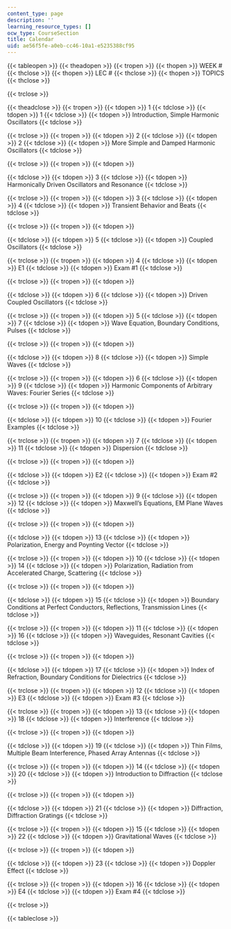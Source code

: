```yaml
---
content_type: page
description: ''
learning_resource_types: []
ocw_type: CourseSection
title: Calendar
uid: ae56f5fe-a0eb-cc46-10a1-e5235388cf95
---
```


{{< tableopen >}}
{{< theadopen >}}
{{< tropen >}}
{{< thopen >}}
WEEK #
{{< thclose >}}
{{< thopen >}}
LEC #
{{< thclose >}}
{{< thopen >}}
TOPICS
{{< thclose >}}

{{< trclose >}}

{{< theadclose >}}
{{< tropen >}}
{{< tdopen >}}
1
{{< tdclose >}}
{{< tdopen >}}
1
{{< tdclose >}}
{{< tdopen >}}
Introduction, Simple Harmonic Oscillators
{{< tdclose >}}

{{< trclose >}}
{{< tropen >}}
{{< tdopen >}}
2
{{< tdclose >}}
{{< tdopen >}}
2
{{< tdclose >}}
{{< tdopen >}}
More Simple and Damped Harmonic Oscillators
{{< tdclose >}}

{{< trclose >}}
{{< tropen >}}
{{< tdopen >}}

{{< tdclose >}}
{{< tdopen >}}
3
{{< tdclose >}}
{{< tdopen >}}
Harmonically Driven Oscillators and Resonance
{{< tdclose >}}

{{< trclose >}}
{{< tropen >}}
{{< tdopen >}}
3
{{< tdclose >}}
{{< tdopen >}}
4
{{< tdclose >}}
{{< tdopen >}}
Transient Behavior and Beats
{{< tdclose >}}

{{< trclose >}}
{{< tropen >}}
{{< tdopen >}}

{{< tdclose >}}
{{< tdopen >}}
5
{{< tdclose >}}
{{< tdopen >}}
Coupled Oscillators
{{< tdclose >}}

{{< trclose >}}
{{< tropen >}}
{{< tdopen >}}
4
{{< tdclose >}}
{{< tdopen >}}
E1
{{< tdclose >}}
{{< tdopen >}}
Exam #1
{{< tdclose >}}

{{< trclose >}}
{{< tropen >}}
{{< tdopen >}}

{{< tdclose >}}
{{< tdopen >}}
6
{{< tdclose >}}
{{< tdopen >}}
Driven Coupled Oscillators
{{< tdclose >}}

{{< trclose >}}
{{< tropen >}}
{{< tdopen >}}
5
{{< tdclose >}}
{{< tdopen >}}
7
{{< tdclose >}}
{{< tdopen >}}
Wave Equation, Boundary Conditions, Pulses
{{< tdclose >}}

{{< trclose >}}
{{< tropen >}}
{{< tdopen >}}

{{< tdclose >}}
{{< tdopen >}}
8
{{< tdclose >}}
{{< tdopen >}}
Simple Waves
{{< tdclose >}}

{{< trclose >}}
{{< tropen >}}
{{< tdopen >}}
6
{{< tdclose >}}
{{< tdopen >}}
9
{{< tdclose >}}
{{< tdopen >}}
Harmonic Components of Arbitrary Waves: Fourier Series
{{< tdclose >}}

{{< trclose >}}
{{< tropen >}}
{{< tdopen >}}

{{< tdclose >}}
{{< tdopen >}}
10
{{< tdclose >}}
{{< tdopen >}}
Fourier Examples
{{< tdclose >}}

{{< trclose >}}
{{< tropen >}}
{{< tdopen >}}
7
{{< tdclose >}}
{{< tdopen >}}
11
{{< tdclose >}}
{{< tdopen >}}
Dispersion
{{< tdclose >}}

{{< trclose >}}
{{< tropen >}}
{{< tdopen >}}

{{< tdclose >}}
{{< tdopen >}}
E2
{{< tdclose >}}
{{< tdopen >}}
Exam #2
{{< tdclose >}}

{{< trclose >}}
{{< tropen >}}
{{< tdopen >}}
9
{{< tdclose >}}
{{< tdopen >}}
12
{{< tdclose >}}
{{< tdopen >}}
Maxwell’s Equations, EM Plane Waves
{{< tdclose >}}

{{< trclose >}}
{{< tropen >}}
{{< tdopen >}}

{{< tdclose >}}
{{< tdopen >}}
13
{{< tdclose >}}
{{< tdopen >}}
Polarization, Energy and Poynting Vector
{{< tdclose >}}

{{< trclose >}}
{{< tropen >}}
{{< tdopen >}}
10
{{< tdclose >}}
{{< tdopen >}}
14
{{< tdclose >}}
{{< tdopen >}}
Polarization, Radiation from Accelerated Charge, Scattering
{{< tdclose >}}

{{< trclose >}}
{{< tropen >}}
{{< tdopen >}}

{{< tdclose >}}
{{< tdopen >}}
15
{{< tdclose >}}
{{< tdopen >}}
Boundary Conditions at Perfect Conductors, Reflections, Transmission Lines
{{< tdclose >}}

{{< trclose >}}
{{< tropen >}}
{{< tdopen >}}
11
{{< tdclose >}}
{{< tdopen >}}
16
{{< tdclose >}}
{{< tdopen >}}
Waveguides, Resonant Cavities
{{< tdclose >}}

{{< trclose >}}
{{< tropen >}}
{{< tdopen >}}

{{< tdclose >}}
{{< tdopen >}}
17
{{< tdclose >}}
{{< tdopen >}}
Index of Refraction, Boundary Conditions for Dielectrics
{{< tdclose >}}

{{< trclose >}}
{{< tropen >}}
{{< tdopen >}}
12
{{< tdclose >}}
{{< tdopen >}}
E3
{{< tdclose >}}
{{< tdopen >}}
Exam #3
{{< tdclose >}}

{{< trclose >}}
{{< tropen >}}
{{< tdopen >}}
13
{{< tdclose >}}
{{< tdopen >}}
18
{{< tdclose >}}
{{< tdopen >}}
Interference
{{< tdclose >}}

{{< trclose >}}
{{< tropen >}}
{{< tdopen >}}

{{< tdclose >}}
{{< tdopen >}}
19
{{< tdclose >}}
{{< tdopen >}}
Thin Films, Multiple Beam Interference, Phased Array Antennas
{{< tdclose >}}

{{< trclose >}}
{{< tropen >}}
{{< tdopen >}}
14
{{< tdclose >}}
{{< tdopen >}}
20
{{< tdclose >}}
{{< tdopen >}}
Introduction to Diffraction
{{< tdclose >}}

{{< trclose >}}
{{< tropen >}}
{{< tdopen >}}

{{< tdclose >}}
{{< tdopen >}}
21
{{< tdclose >}}
{{< tdopen >}}
Diffraction, Diffraction Gratings
{{< tdclose >}}

{{< trclose >}}
{{< tropen >}}
{{< tdopen >}}
15
{{< tdclose >}}
{{< tdopen >}}
22
{{< tdclose >}}
{{< tdopen >}}
Gravitational Waves
{{< tdclose >}}

{{< trclose >}}
{{< tropen >}}
{{< tdopen >}}

{{< tdclose >}}
{{< tdopen >}}
23
{{< tdclose >}}
{{< tdopen >}}
Doppler Effect
{{< tdclose >}}

{{< trclose >}}
{{< tropen >}}
{{< tdopen >}}
16
{{< tdclose >}}
{{< tdopen >}}
E4
{{< tdclose >}}
{{< tdopen >}}
Exam #4
{{< tdclose >}}

{{< trclose >}}

{{< tableclose >}}